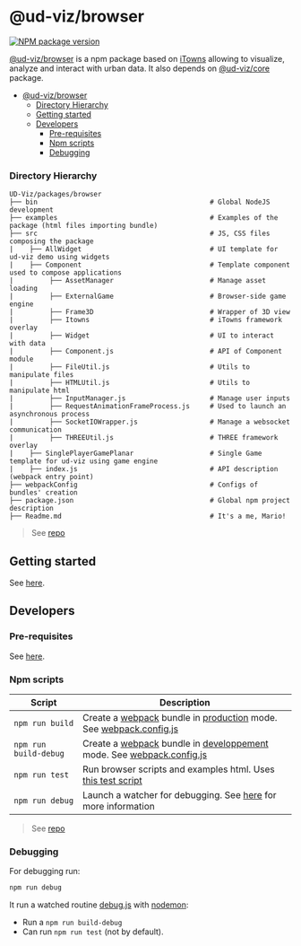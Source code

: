 # @ud-viz/browser

[![NPM package version](https://badgen.net/npm/v/@ud-viz/browser)](https://npmjs.com/package/@ud-viz/browser)

[@ud-viz/browser](https://npmjs.com/package/@ud-viz/browser) is a npm package based on [iTowns](https://github.com/itowns/itowns) allowing to visualize, analyze and interact with urban data. It also depends on [@ud-viz/core](https://npmjs.com/package/@ud-viz/core) package.

- [@ud-viz/browser](#ud-vizbrowser)
    - [Directory Hierarchy](#directory-hierarchy)
  - [Getting started](#getting-started)
  - [Developers](#developers)
    - [Pre-requisites](#pre-requisites)
    - [Npm scripts](#npm-scripts)
    - [Debugging](#debugging)

### Directory Hierarchy

```
UD-Viz/packages/browser
├── bin                                           # Global NodeJS development
├── examples                                      # Examples of the package (html files importing bundle)
├── src                                           # JS, CSS files composing the package
|    ├── AllWidget                                # UI template for ud-viz demo using widgets
|    ├── Component                                # Template component used to compose applications
|         ├── AssetManager                        # Manage asset loading
|         ├── ExternalGame                        # Browser-side game engine
|         ├── Frame3D                             # Wrapper of 3D view
|         ├── Itowns                              # iTowns framework overlay
|         ├── Widget                              # UI to interact with data
|         ├── Component.js                        # API of Component module
|         ├── FileUtil.js                         # Utils to manipulate files
|         ├── HTMLUtil.js                         # Utils to manipulate html
|         ├── InputManager.js                     # Manage user inputs
|         ├── RequestAnimationFrameProcess.js     # Used to launch an asynchronous process
|         ├── SocketIOWrapper.js                  # Manage a websocket communication
|         ├── THREEUtil.js                        # THREE framework overlay
|    ├── SinglePlayerGamePlanar                   # Single Game template for ud-viz using game engine
|    ├── index.js                                 # API description (webpack entry point)
├── webpackConfig                                 # Configs of bundles' creation
├── package.json                                  # Global npm project description
├── Readme.md                                     # It's a me, Mario!
```

> See [repo](https://github.com/VCityTeam/UD-Viz/blob/master/packages/browser)

## Getting started

See [here](../../Readme.md#getting-started).

## Developers

### Pre-requisites

See [here](../../Readme.md#pre-requisites).

### Npm scripts

| Script                | Description                                                                                                                                                                   |
| --------------------- | ----------------------------------------------------------------------------------------------------------------------------------------------------------------------------- |
| `npm run build`       | Create a [webpack](https://webpack.js.org/) bundle in [production](./webpackConfig/webpack.config.prod.js) mode. See [webpack.config.js](./webpackConfig/webpack.config.js)   |
| `npm run build-debug` | Create a [webpack](https://webpack.js.org/) bundle in [developpement](./webpackConfig/webpack.config.dev.js) mode. See [webpack.config.js](./webpackConfig/webpack.config.js) |
| `npm run test`        | Run browser scripts and examples html. Uses [this test script](./bin/test.js)                                                                                                 |
| `npm run debug`       | Launch a watcher for debugging. See [here](#debugging) for more information                                                                                                   |

> See [repo](https://github.com/VCityTeam/UD-Viz/blob/master/packages/browser)


### Debugging

For debugging run:

```bash
npm run debug
```

It run a watched routine [debug.js](./bin/debug.js) with [nodemon](https://www.npmjs.com/package/nodemon):

- Run a `npm run build-debug`
- Can run `npm run test` (not by default).
